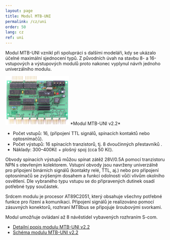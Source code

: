 ```yaml
---
layout: page
title: Modul MTB-UNI
permalink: /cz/uni
order: 50
lang: cz
ref: uni
---
```


Modul MTB-UNI vznikl při spolupráci s dalšími modeláři, kdy se ukázalo účelné
maximální sjednocení typů. Z původních úvah na stavbu 8- a 16-vstupových a
výstupových modulů proto nakonec vyplynul návrh jednoho univerzálního modulu.

<img src="/assets/img/mtbuni22_foto.jpg" alt="Modul MTB-UNI v2.2" style="max-width: 200px" />
*Modul MTB-UNI v2.2*

 * Počet vstupů: 16, (připojení TTL signálů, spínacích kontaktů nebo optosnímačů).
 * Počet výstupů: 16 spínacích tranzistorů, tj. 8 dvoučinných přestavníků .
 * Náklady: 300–400Kč + plošný spoj (cca 50 Kč).

Obvody spínacích výstupů můžou spínat zátěž 28V/0.5A pomocí tranzistoru NPN
s otevřeným kolektorem. Vstupní obvody jsou navrženy univerzálně pro připojení
binárních signálů (kontakty relé, TTL, aj.) nebo pro připojení optosnímačů se
zvýšeným dosahem a funkcí odolnosti vůči vlivům okolního osvětlení. Dle
vybraného typu vstupu se do připravených dutinek osadí potřebné typy součástek.

Srdcem modulu je procesor AT89C2051, který obsahuje všechny potřebné funkce pro
řízení a komunikaci. Připojení signálů je realizováno pomocí zásuvných
konektorů, rozhraní MTBbus se připojuje šroubovými svorkami.

Modul umožňuje ovládaní až 8 návěstidel vybavených rozhraním S-com.

 * [Detailní popis modulu MTB-UNI v2.2](/assets/pdf/mtb-uni22.pdf)
 * [Schéma modulu MTB-UNI v2.2](TODO)
